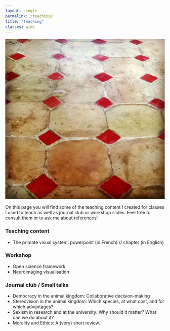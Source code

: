 ```yaml
---
layout: single
permalink: /teaching/
title: "Teaching"
classes: wide
---
```


<img src="/assets/images/Tiles_IG.jpg" alt="Teaching"> 

On this page you will find some of the teaching content I created for classes I used to teach as well as journal club or workshop slides.
Feel free to consult them or to ask me about references!


### Teaching content
- The primate visual system: powerpoint (in French) // chapter (in English)

### Workshop
- Open science framework
- Neuroimaging visualisation

### Journal club / Small talks
- Democracy in the animal kingdom: Collaborative decision-making
- Stereovision in the animal kingdom: Which species, at what cost, and for which advantages?
- Sexism in research and at the university: Why should it matter? What can we do about it?
- Morality and Ethics: A (very) short review.
